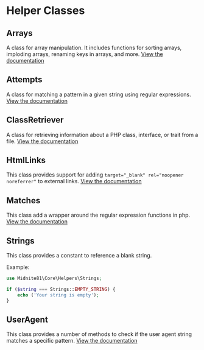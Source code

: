 # Helper Classes

## Arrays

A class for array manipulation. It includes functions for sorting arrays, imploding arrays, renaming keys in arrays,
and more. [View the documentation](HelperClasses/Arrays.md)

## Attempts

A class for matching a pattern in a given string using regular expressions. 
[View the documentation](HelperClasses/Attempt.md)

## ClassRetriever 

A class for retrieving information about a PHP class, interface, or trait from a file.
[View the documentation](HelperClasses/ClassRetriever.md)

## HtmlLinks

This class provides support for adding `target="_blank" rel="noopener noreferrer"` to external links.
[View the documentation](HelperClasses/HtmlLinks.md)

## Matches

This class add a wrapper around the regular expression functions in php.
[View the documentation](HelperClasses/Matches.md)

## Strings

This class provides a constant to reference a blank string. 

Example:

```php
use Midnite81\Core\Helpers\Strings;

if ($string === Strings::EMPTY_STRING) {
    echo ('Your string is empty');
}
```


## UserAgent

This class provides a number of methods to check if the user agent string matches a specific pattern.
[View the documentation](HelperClasses/UserAgent.md)

